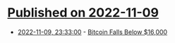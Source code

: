 # [Published on 2022-11-09](index.md)

* [2022-11-09, 23:33:00](https://slashdot.org/story/22/11/09/2315235/bitcoin-falls-below-16000?utm_source=rss1.0mainlinkanon&utm_medium=feed) - [Bitcoin Falls Below $16,000](https://slashdot.org/story/22/11/09/2315235/bitcoin-falls-below-16000?utm_source=rss1.0mainlinkanon&utm_medium=feed)
